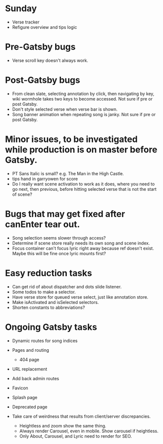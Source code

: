 # Sunday
* Verse tracker
* Refigure overview and tips logic

# Pre-Gatsby bugs
* Verse scroll key doesn't always work.

# Post-Gatsby bugs
* From clean slate, selecting annotation by click, then navigating by key, wiki wormhole takes two keys to become accessed. Not sure if pre or post Gatsby.
* Don't style selected verse when verse bar is shown.
* Song banner animation when repeating song is janky. Not sure if pre or post Gatsby.

# Minor issues, to be investigated while production is on master before Gatsby.
* PT Sans Italic is small? e.g. The Man in the High Castle.
* tips hand in garryowen for score
* Do I really want scene activation to work as it does, where you need to go next, then previous, before hitting selected verse that is not the start of scene?

# Bugs that may get fixed after canEnter tear out.
* Song selection seems slower through access?
* Determine if scene store really needs its own song and scene index.
* Focus container can't focus lyric right away because ref doesn't exist. Maybe this will be fine once lyric mounts first?

# Easy reduction tasks
* Can get rid of about dispatcher and dots slide listener.
* Some todos to make a selector.
* Have verse store for queued verse select, just like annotation store.
* Make isActivated and isSelected selectors.
* Shorten constants to abbreviations?

# Ongoing Gatsby tasks
* Dynamic routes for song indices
* Pages and routing
    * 404 page
* URL replacement
* Add back admin routes

* Favicon
* Splash page
* Deprecated page
* Take care of weirdness that results from client/server discrepancies.
    * Heightless and zoom show the same thing.
    * Always render Carousel, even in mobile. Show carousel if heightless.
    * Only About, Carousel, and Lyric need to render for SEO.
